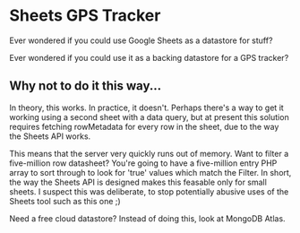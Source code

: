 # Sheets GPS Tracker

Ever wondered if you could use Google Sheets as a datastore for stuff?

Ever wondered if you could use it as a backing datastore for a GPS tracker?

## Why not to do it this way...

In theory, this works. In practice, it doesn't. Perhaps there's a way to get
it working using a second sheet with a data query, but at present this solution
requires fetching rowMetadata for every row in the sheet, due to the way the
Sheets API works. 

This means that the server very quickly runs out of memory. Want to filter a 
five-million row datasheet? You're going to have a five-million entry
PHP array to sort through to look for 'true' values which match the Filter.
In short, the way the Sheets API is designed makes this feasable only for
small sheets. I suspect this was deliberate, to stop potentially abusive
uses of the Sheets tool such as this one ;)

Need a free cloud datastore? Instead of doing this, look at MongoDB Atlas.

